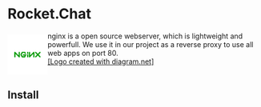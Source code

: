 # Rocket.Chat
<img src="nginx.png" alt="nginx Icon" align="left" height="80" width="80" vspace="6">

nginx is a open source webserver, which is lightweight and powerfull.
We use it in our project as a reverse proxy to use all web apps on port 80.<br>
[[Logo created with diagram.net]](https://app.diagrams.net/)<br><br>


## Install
